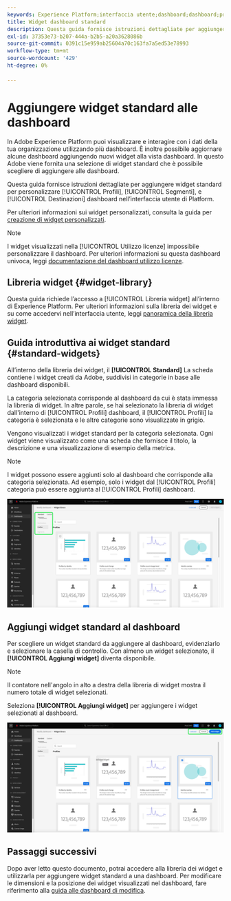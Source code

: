 ```yaml
---
keywords: Experience Platform;interfaccia utente;dashboard;dashboard;profili;segmenti;destinazioni;utilizzo licenze;user interface;UI;dashboards;dashboard;profiles;segments;destinations
title: Widget dashboard standard
description: Questa guida fornisce istruzioni dettagliate per aggiungere widget standard alle dashboard di Adobe Experience Platform.
exl-id: 37353e73-b207-444a-b2b5-a20a3628086b
source-git-commit: 0391c15e959ab25604a70c163fa7a5ed53e78993
workflow-type: tm+mt
source-wordcount: '429'
ht-degree: 0%

---
```


# Aggiungere widget standard alle dashboard

In Adobe Experience Platform puoi visualizzare e interagire con i dati della tua organizzazione utilizzando più dashboard. È inoltre possibile aggiornare alcune dashboard aggiungendo nuovi widget alla vista dashboard. In questo Adobe viene fornita una selezione di widget standard che è possibile scegliere di aggiungere alle dashboard.

Questa guida fornisce istruzioni dettagliate per aggiungere widget standard per personalizzare [!UICONTROL Profili], [!UICONTROL Segmenti], e [!UICONTROL Destinazioni] dashboard nell’interfaccia utente di Platform.

Per ulteriori informazioni sui widget personalizzati, consulta la guida per [creazione di widget personalizzati](custom-widgets.md).

>[!NOTE]
>
>I widget visualizzati nella [!UICONTROL Utilizzo licenze] impossibile personalizzare il dashboard. Per ulteriori informazioni su questa dashboard univoca, leggi [documentazione del dashboard utilizzo licenze](../guides/license-usage.md).

## Libreria widget {#widget-library}

Questa guida richiede l’accesso a [!UICONTROL Libreria widget] all’interno di Experience Platform. Per ulteriori informazioni sulla libreria dei widget e su come accedervi nell’interfaccia utente, leggi [panoramica della libreria widget](widget-library.md).

## Guida introduttiva ai widget standard {#standard-widgets}

All’interno della libreria dei widget, il **[!UICONTROL Standard]** La scheda contiene i widget creati da Adobe, suddivisi in categorie in base alle dashboard disponibili.

La categoria selezionata corrisponde al dashboard da cui è stata immessa la libreria di widget. In altre parole, se hai selezionato la libreria di widget dall&#39;interno di [!UICONTROL Profili] dashboard, il [!UICONTROL Profili] la categoria è selezionata e le altre categorie sono visualizzate in grigio.

Vengono visualizzati i widget standard per la categoria selezionata. Ogni widget viene visualizzato come una scheda che fornisce il titolo, la descrizione e una visualizzazione di esempio della metrica.

>[!NOTE]
>
>I widget possono essere aggiunti solo al dashboard che corrisponde alla categoria selezionata. Ad esempio, solo i widget dal [!UICONTROL Profili] categoria può essere aggiunta al [!UICONTROL Profili] dashboard.

![L’area di lavoro della libreria widget con la scheda Standard e le categorie disponibili evidenziate.](../images/customization/standard-widgets.png)

## Aggiungi widget standard al dashboard

Per scegliere un widget standard da aggiungere al dashboard, evidenziarlo e selezionare la casella di controllo. Con almeno un widget selezionato, il **[!UICONTROL Aggiungi widget]** diventa disponibile.

>[!NOTE]
>
>Il contatore nell&#39;angolo in alto a destra della libreria di widget mostra il numero totale di widget selezionati.

Seleziona **[!UICONTROL Aggiungi widget]** per aggiungere i widget selezionati al dashboard.

![L’area di lavoro della libreria widget con un widget selezionato ed evidenziate Aggiungi widget e Annulla.](../images/customization/add-widget.png)

## Passaggi successivi

Dopo aver letto questo documento, potrai accedere alla libreria dei widget e utilizzarla per aggiungere widget standard a una dashboard. Per modificare le dimensioni e la posizione dei widget visualizzati nel dashboard, fare riferimento alla [guida alle dashboard di modifica](modify.md).
